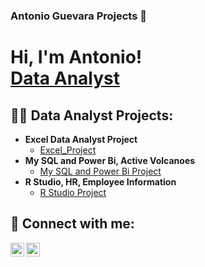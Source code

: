### Antonio Guevara Projects 👋
<h1>Hi, I'm Antonio! <br/><a href="https://github.com/antomagu">Data Analyst</a>

<h2>👨‍💻 Data Analyst Projects:</h2>

- <b>Excel Data Analyst Project</b>
  - [Excel_Project](https://antomagu.github.io/Active_Volcanoes/)
- <b>My SQL and Power Bi, Active Volcanoes</b>
  - [My SQL and Power Bi Project](https://antomagu.github.io/Active_Volcanoes/)
- <b>R Studio, HR, Employee Information</b>
  - [R Studio Project](https://antomagu.github.io/Employee_Information/)


<h2> 🤳 Connect with me:</h2>

[<img align="left" alt="JoshMadakor | Twitter" width="22px" src="https://cdn.jsdelivr.net/npm/simple-icons@v3/icons/twitter.svg" />][twitter]
[<img align="left" alt="JoshMadakor | LinkedIn" width="22px" src="https://cdn.jsdelivr.net/npm/simple-icons@v3/icons/linkedin.svg" />][linkedin]

[twitter]: https://twitter.com/joshmadakor
[linkedin]: https://linkedin.com/in/joshmadakor

<!--
**joshmadakor1/joshmadakor1** is a ✨ _special_ ✨ repository because its `README.md` (this file) appears on your GitHub profile.

Here are some ideas to get you started:

- 🔭 I’m currently working on ...
- 🌱 I’m currently learning ...
- 👯 I’m looking to collaborate on ...
- 🤔 I’m looking for help with ...
- 💬 Ask me about ...
- 📫 How to reach me: ...
- 😄 Pronouns: ...
- ⚡ Fun fact: ...
-->


